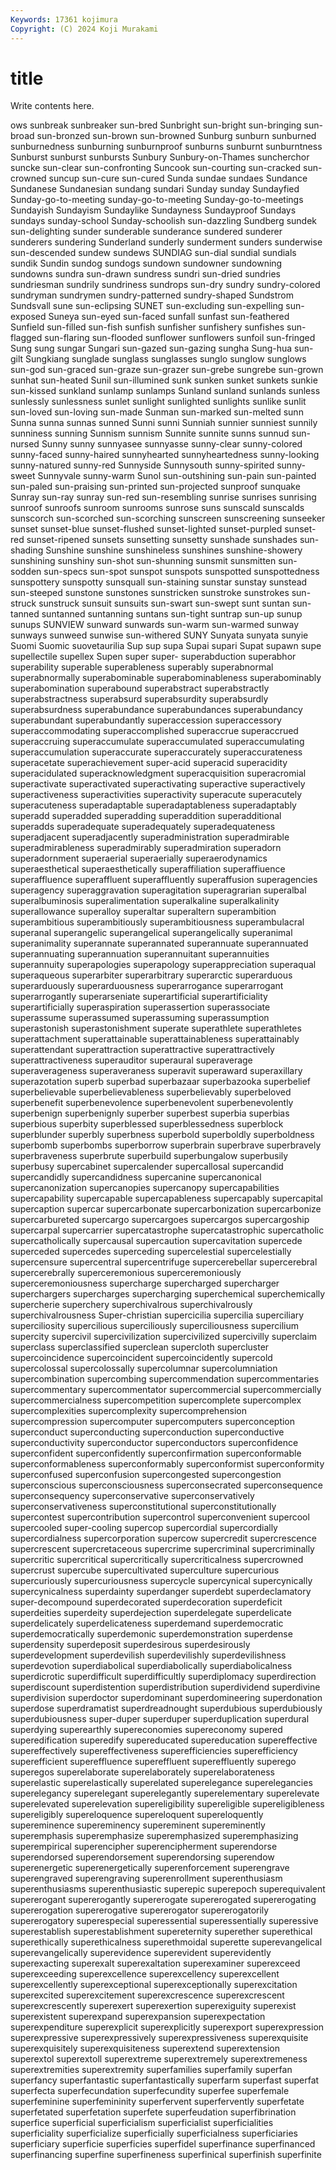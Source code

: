 ```yaml
---
Keywords: 17361 kojimura
Copyright: (C) 2024 Koji Murakami
---
```


# title

Write contents here.



ows sunbreak
sunbreaker sun-bred Sunbright sun-bright sun-bringing sun-broad sun-bronzed sun-brown sun-browned Sunburg
sunburn sunburned sunburnedness sunburning sunburnproof sunburns sunburnt sunburntness Sunburst sunburst
sunbursts Sunbury Sunbury-on-Thames suncherchor suncke sun-clear sun-confronting Suncook sun-courting sun-cracked
sun-crowned suncup sun-cure sun-cured Sunda sundae sundaes Sundance Sundanese Sundanesian
sundang sundari Sunday sunday Sundayfied Sunday-go-to-meeting sunday-go-to-meeting Sunday-go-to-meetings Sundayish Sundayism
Sundaylike Sundayness Sundayproof Sundays sundays sunday-school Sunday-schoolish sun-dazzling Sundberg sundek
sun-delighting sunder sunderable sunderance sundered sunderer sunderers sundering Sunderland sunderly
sunderment sunders sunderwise sun-descended sundew sundews SUNDIAG sun-dial sundial sundials
sundik Sundin sundog sundogs sundown sundowner sundowning sundowns sundra sun-drawn
sundress sundri sun-dried sundries sundriesman sundrily sundriness sundrops sun-dry sundry
sundry-colored sundryman sundrymen sundry-patterned sundry-shaped Sundstrom Sundsvall sune sun-eclipsing SUNET
sun-excluding sun-expelling sun-exposed Suneya sun-eyed sun-faced sunfall sunfast sun-feathered Sunfield
sun-filled sun-fish sunfish sunfisher sunfishery sunfishes sun-flagged sun-flaring sun-flooded sunflower
sunflowers sunfoil sun-fringed Sung sung sungar Sungari sun-gazed sun-gazing sungha
Sung-hua sun-gilt Sungkiang sunglade sunglass sunglasses sunglo sunglow sunglows sun-god
sun-graced sun-graze sun-grazer sun-grebe sungrebe sun-grown sunhat sun-heated Sunil sun-illumined
sunk sunken sunket sunkets sunkie sun-kissed sunkland sunlamp sunlamps Sunland
sunland sunlands sunless sunlessly sunlessness sunlet sunlight sunlighted sunlights sunlike
sunlit sun-loved sun-loving sun-made Sunman sun-marked sun-melted sunn Sunna sunna
sunnas sunned Sunni sunni Sunniah sunnier sunniest sunnily sunniness sunning
Sunnism sunnism Sunnite sunnite sunns sunnud sun-nursed Sunny sunny sunnyasee
sunnyasse sunny-clear sunny-colored sunny-faced sunny-haired sunnyhearted sunnyheartedness sunny-looking sunny-natured sunny-red
Sunnyside Sunnysouth sunny-spirited sunny-sweet Sunnyvale sunny-warm Sunol sun-outshining sun-pain sun-painted
sun-paled sun-praising sun-printed sun-projected sunproof sunquake Sunray sun-ray sunray sun-red
sun-resembling sunrise sunrises sunrising sunroof sunroofs sunroom sunrooms sunrose suns
sunscald sunscalds sunscorch sun-scorched sun-scorching sunscreen sunscreening sunseeker sunset sunset-blue
sunset-flushed sunset-lighted sunset-purpled sunset-red sunset-ripened sunsets sunsetting sunsetty sunshade sunshades
sun-shading Sunshine sunshine sunshineless sunshines sunshine-showery sunshining sunshiny sun-shot sun-shunning
sunsmit sunsmitten sun-sodden sun-specs sun-spot sunspot sunspots sunspotted sunspottedness sunspottery
sunspotty sunsquall sun-staining sunstar sunstay sunstead sun-steeped sunstone sunstones sunstricken
sunstroke sunstrokes sun-struck sunstruck sunsuit sunsuits sun-swart sun-swept sunt suntan
sun-tanned suntanned suntanning suntans sun-tight suntrap sun-up sunup sunups SUNVIEW
sunward sunwards sun-warm sun-warmed sunway sunways sunweed sunwise sun-withered SUNY
Sunyata sunyata sunyie Suomi Suomic suovetaurilia Sup sup supa Supai
supari Supat supawn supe supellectile supellex Supen super super- superabduction
superabhor superability superable superableness superably superabnormal superabnormally superabominable superabominableness superabominably
superabomination superabound superabstract superabstractly superabstractness superabsurd superabsurdity superabsurdly superabsurdness superabundance
superabundances superabundancy superabundant superabundantly superaccession superaccessory superaccommodating superaccomplished superaccrue superaccrued
superaccruing superaccumulate superaccumulated superaccumulating superaccumulation superaccurate superaccurately superaccurateness superacetate superachievement
super-acid superacid superacidity superacidulated superacknowledgment superacquisition superacromial superactivate superactivated superactivating
superactive superactively superactiveness superactivities superactivity superacute superacutely superacuteness superadaptable superadaptableness
superadaptably superadd superadded superadding superaddition superadditional superadds superadequate superadequately superadequateness
superadjacent superadjacently superadministration superadmirable superadmirableness superadmirably superadmiration superadorn superadornment superaerial
superaerially superaerodynamics superaesthetical superaesthetically superaffiliation superaffiuence superaffluence superaffluent superaffluently superaffusion
superagencies superagency superaggravation superagitation superagrarian superalbal superalbuminosis superalimentation superalkaline superalkalinity
superallowance superalloy superaltar superaltern superambition superambitious superambitiously superambitiousness superambulacral superanal
superangelic superangelical superangelically superanimal superanimality superannate superannated superannuate superannuated superannuating
superannuation superannuitant superannuities superannuity superapologies superapology superappreciation superaqual superaqueous superarbiter
superarbitrary superarctic superarduous superarduously superarduousness superarrogance superarrogant superarrogantly superarseniate superartificial
superartificiality superartificially superaspiration superassertion superassociate superassume superassumed superassuming superassumption superastonish
superastonishment superate superathlete superathletes superattachment superattainable superattainableness superattainably superattendant superattraction
superattractive superattractively superattractiveness superauditor superaural superaverage superaverageness superaveraness superavit superaward
superaxillary superazotation superb superbad superbazaar superbazooka superbelief superbelievable superbelievableness superbelievably
superbeloved superbenefit superbenevolence superbenevolent superbenevolently superbenign superbenignly superber superbest superbia
superbias superbious superbity superblessed superblessedness superblock superblunder superbly superbness superbold
superboldly superboldness superbomb superbombs superborrow superbrain superbrave superbravely superbraveness superbrute
superbuild superbungalow superbusily superbusy supercabinet supercalender supercallosal supercandid supercandidly supercandidness
supercanine supercanonical supercanonization supercanopies supercanopy supercapabilities supercapability supercapable supercapableness supercapably
supercapital supercaption supercar supercarbonate supercarbonization supercarbonize supercarbureted supercargo supercargoes supercargos
supercargoship supercarpal supercarrier supercatastrophe supercatastrophic supercatholic supercatholically supercausal supercaution supercavitation
supercede superceded supercedes superceding supercelestial supercelestially supercensure supercentral supercentrifuge supercerebellar
supercerebral supercerebrally superceremonious superceremoniously superceremoniousness supercharge supercharged supercharger superchargers supercharges
supercharging superchemical superchemically supercherie superchery superchivalrous superchivalrously superchivalrousness Super-christian supercicilia
supercilia superciliary superciliosity supercilious superciliously superciliousness supercilium supercity supercivil supercivilization
supercivilized supercivilly superclaim superclass superclassified superclean supercloth supercluster supercoincidence supercoincident
supercoincidently supercold supercolossal supercolossally supercolumnar supercolumniation supercombination supercombing supercommendation supercommentaries
supercommentary supercommentator supercommercial supercommercially supercommercialness supercompetition supercomplete supercomplex supercomplexities supercomplexity
supercomprehension supercompression supercomputer supercomputers superconception superconduct superconducting superconduction superconductive superconductivity
superconductor superconductors superconfidence superconfident superconfidently superconfirmation superconformable superconformableness superconformably superconformist
superconformity superconfused superconfusion supercongested supercongestion superconscious superconsciousness superconsecrated superconsequence superconsequency
superconservative superconservatively superconservativeness superconstitutional superconstitutionally supercontest supercontribution supercontrol superconvenient supercool
supercooled super-cooling supercop supercordial supercordially supercordialness supercorporation supercow supercredit supercrescence
supercrescent supercretaceous supercrime supercriminal supercriminally supercritic supercritical supercritically supercriticalness supercrowned
supercrust supercube supercultivated superculture supercurious supercuriously supercuriousness supercycle supercynical supercynically
supercynicalness superdainty superdanger superdebt superdeclamatory super-decompound superdecorated superdecoration superdeficit superdeities
superdeity superdejection superdelegate superdelicate superdelicately superdelicateness superdemand superdemocratic superdemocratically superdemonic
superdemonstration superdense superdensity superdeposit superdesirous superdesirously superdevelopment superdevilish superdevilishly superdevilishness
superdevotion superdiabolical superdiabolically superdiabolicalness superdicrotic superdifficult superdifficultly superdiplomacy superdirection superdiscount
superdistention superdistribution superdividend superdivine superdivision superdoctor superdominant superdomineering superdonation superdose
superdramatist superdreadnought superdubious superdubiously superdubiousness super-duper superduper superduplication superdural superdying
superearthly supereconomies supereconomy supered superedification superedify supereducated supereducation supereffective supereffectively
supereffectiveness superefficiencies superefficiency superefficient supereffluence supereffluent supereffluently superego superegos superelaborate
superelaborately superelaborateness superelastic superelastically superelated superelegance superelegancies superelegancy superelegant superelegantly
superelementary superelevate superelevated superelevation supereligibility supereligible supereligibleness supereligibly supereloquence supereloquent
supereloquently supereminence supereminency supereminent supereminently superemphasis superemphasize superemphasized superemphasizing superempirical
superencipher superencipherment superendorse superendorsed superendorsement superendorsing superendow superenergetic superenergetically superenforcement
superengrave superengraved superengraving superenrollment superenthusiasm superenthusiasms superenthusiastic superepic superepoch superequivalent
supererogant supererogantly supererogate supererogated supererogating supererogation supererogative supererogator supererogatorily supererogatory
superespecial superessential superessentially superessive superestablish superestablishment supereternity superether superethical superethically
superethicalness superethmoidal superette superevangelical superevangelically superevidence superevident superevidently superexacting superexalt
superexaltation superexaminer superexceed superexceeding superexcellence superexcellency superexcellent superexcellently superexceptional superexceptionally
superexcitation superexcited superexcitement superexcrescence superexcrescent superexcrescently superexert superexertion superexiguity superexist
superexistent superexpand superexpansion superexpectation superexpenditure superexplicit superexplicitly superexport superexpression superexpressive
superexpressively superexpressiveness superexquisite superexquisitely superexquisiteness superextend superextension superextol superextoll superextreme
superextremely superextremeness superextremities superextremity superfamilies superfamily superfan superfancy superfantastic superfantastically
superfarm superfast superfat superfecta superfecundation superfecundity superfee superfemale superfeminine superfemininity
superfervent superfervently superfetate superfetated superfetation superfete superfeudation superfibrination superfice superficial
superficialism superficialist superficialities superficiality superficialize superficially superficialness superficiaries superficiary superficie
superficies superfidel superfinance superfinanced superfinancing superfine superfineness superfinical superfinish superfinite
